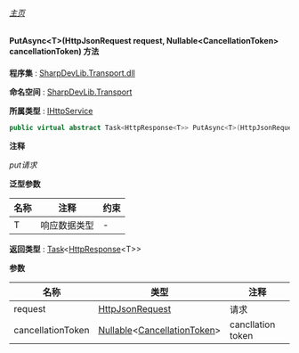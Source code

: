 ###### [主页](./Index.md "主页")

#### PutAsync\<T\>(HttpJsonRequest request, Nullable\<CancellationToken\> cancellationToken) 方法

**程序集** : [SharpDevLib.Transport.dll](./SharpDevLib.Transport.assembly.md "SharpDevLib.Transport.dll")

**命名空间** : [SharpDevLib.Transport](./SharpDevLib.Transport.namespace.md "SharpDevLib.Transport")

**所属类型** : [IHttpService](./SharpDevLib.Transport.IHttpService.md "IHttpService")

``` csharp
public virtual abstract Task<HttpResponse<T>> PutAsync<T>(HttpJsonRequest request, Nullable<CancellationToken> cancellationToken)
```

**注释**

*put请求*



**泛型参数**

|名称|注释|约束|
|---|---|---|
|T|响应数据类型|-|




**返回类型** : [Task](https://learn.microsoft.com/en-us/dotnet/api/system.threading.tasks.task-1 "Task")\<[HttpResponse](./SharpDevLib.Transport.HttpResponse.1.md "HttpResponse")\<T\>\>


**参数**

|名称|类型|注释|
|---|---|---|
|request|[HttpJsonRequest](./SharpDevLib.Transport.HttpJsonRequest.md "HttpJsonRequest")|请求|
|cancellationToken|[Nullable](https://learn.microsoft.com/en-us/dotnet/api/system.nullable-1 "Nullable")\<[CancellationToken](https://learn.microsoft.com/en-us/dotnet/api/system.threading.cancellationtoken "CancellationToken")\>|cancllation token|


